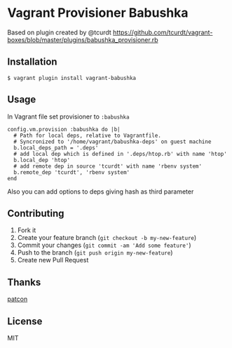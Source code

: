 # Vagrant Provisioner Babushka 

Based on plugin created by @tcurdt
https://github.com/tcurdt/vagrant-boxes/blob/master/plugins/babushka_provisioner.rb

## Installation

    $ vagrant plugin install vagrant-babushka

## Usage

In Vagrant file set provisioner to `:babushka`

    config.vm.provision :babushka do |b|
      # Path for local deps, relative to Vagrantfile.
      # Syncronized to '/home/vagrant/babushka-deps' on guest machine
      b.local_deps_path = '.deps' 
      # add local dep which is defined in '.deps/htop.rb' with name 'htop'
      b.local_dep 'htop'
      # add remote dep in source 'tcurdt' with name 'rbenv system'
      b.remote_dep 'tcurdt', 'rbenv system' 
    end

Also you can add options to deps giving hash as third parameter

## Contributing

1. Fork it
2. Create your feature branch (`git checkout -b my-new-feature`)
3. Commit your changes (`git commit -am 'Add some feature'`)
4. Push to the branch (`git push origin my-new-feature`)
5. Create new Pull Request

## Thanks
[patcon](https://github.com/patcon)

## License

MIT

